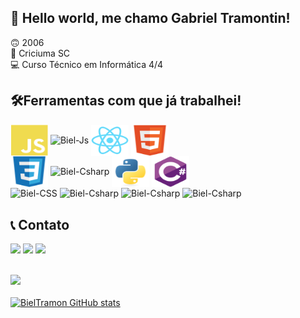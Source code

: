 ##  🤙 Hello world, me chamo Gabriel Tramontin!

🙃 2006<br>
📍 Criciuma SC<br>
💻 Curso Técnico em Informática 4/4<br>

## 🛠Ferramentas com que já trabalhei!
<div style="display: inline_block">
  <img align="center" alt="Biel-Js" height="50" width="60" src="https://raw.githubusercontent.com/devicons/devicon/master/icons/javascript/javascript-plain.svg">
  <img align="center" alt="Biel-Js" height="50" width="60" src="https://cdn.jsdelivr.net/gh/devicons/devicon@latest/icons/php/php-original.svg" />
  <img align="center" alt="Biel-React" height="50" width="60" src="https://raw.githubusercontent.com/devicons/devicon/master/icons/react/react-original.svg">
  <img align="center" alt="Biel-HTML" height="50" width="60" src="https://raw.githubusercontent.com/devicons/devicon/master/icons/html5/html5-original.svg">
    <br>
  <img align="center" alt="Biel-CSS" height="50" width="60" src="https://raw.githubusercontent.com/devicons/devicon/master/icons/css3/css3-original.svg">
  <img  align="center" alt="Biel-Csharp" height="50" width="60" src="https://cdn.jsdelivr.net/gh/devicons/devicon@latest/icons/arduino/arduino-original-wordmark.svg" />
  <img align="center" alt="Biel-Python" height="50" width="60" src="https://raw.githubusercontent.com/devicons/devicon/master/icons/python/python-original.svg">
  <img align="center" alt="Biel-Csharp" height="50" width="60" src="https://raw.githubusercontent.com/devicons/devicon/master/icons/csharp/csharp-original.svg">
    <br>
  <img align="center" alt="Biel-CSS" height="50" width="60" src="https://cdn.jsdelivr.net/gh/devicons/devicon@latest/icons/cplusplus/cplusplus-original.svg" />
  <img align="center" alt="Biel-Csharp" height="50" width="60" src="https://cdn.jsdelivr.net/gh/devicons/devicon@latest/icons/mysql/mysql-original.svg" />
  <img align="center" alt="Biel-Csharp" height="50" width="60"  src="https://cdn.jsdelivr.net/gh/devicons/devicon@latest/icons/sqlalchemy/sqlalchemy-original.svg" />
  <img align="center" alt="Biel-Csharp" height="50" width="60" src="https://cdn.jsdelivr.net/gh/devicons/devicon@latest/icons/firebase/firebase-original-wordmark.svg" />             
</div>

## 📞 Contato
<div> 
  <a href="https://www.instagram.com/gabriel_tramontin_/" target="_blank"><img src="https://img.shields.io/badge/-Instagram-%23E4405F?style=for-the-badge&logo=instagram&logoColor=white" target="_blank"></a>
  <a href = "mailto:gabrieljoaquim080706@gmail.com"><img src="https://img.shields.io/badge/-Gmail-%23333?style=for-the-badge&logo=gmail&logoColor=white" target="_blank"></a>
  <a href="https://br.linkedin.com/in/gabriel-tramontin-b41b90208?trk=people-guest_people_search-card" target="_blank"><img src="https://img.shields.io/badge/-LinkedIn-%230077B5?style=for-the-badge&logo=linkedin&logoColor=white" target="_blank"></a> 
</div>

<br><a href="https://github.com/BielTramon"><img  height="180em" src="https://github-readme-stats.vercel.app/api/top-langs/?username=BielTramon&layout=compact&theme=midnight-purple&show_icons=true" /><br>
<br>![BielTramon GitHub stats](https://github-readme-stats.vercel.app/api?username=BielTramon&theme=midnight-purple&show_icons=true)
<br>


          
            
          
